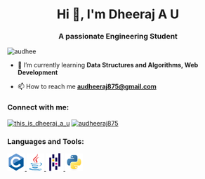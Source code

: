 <h1 align="center">Hi 👋, I'm Dheeraj A U</h1>
<h3 align="center">A passionate Engineering Student</h3>

<p align="left"> <img src="https://komarev.com/ghpvc/?username=audhee&label=Profile%20views&color=0e75b6&style=flat" alt="audhee" /> </p>

- 🌱 I’m currently learning **Data Structures and Algorithms, Web Development**

- 📫 How to reach me **audheeraj875@gmail.com**

<h3 align="left">Connect with me:</h3>
<p align="left">
<a href="https://instagram.com/this_is_dheeraj_a_u" target="blank"><img align="center" src="https://raw.githubusercontent.com/rahuldkjain/github-profile-readme-generator/master/src/images/icons/Social/instagram.svg" alt="this_is_dheeraj_a_u" height="30" width="40" /></a>
<a href="https://www.hackerrank.com/audheeraj875" target="blank"><img align="center" src="https://raw.githubusercontent.com/rahuldkjain/github-profile-readme-generator/master/src/images/icons/Social/hackerrank.svg" alt="audheeraj875" height="30" width="40" /></a>
</p>

<h3 align="left">Languages and Tools:</h3>
<p align="left"> <a href="https://www.cprogramming.com/" target="_blank" rel="noreferrer"> <img src="https://raw.githubusercontent.com/devicons/devicon/master/icons/c/c-original.svg" alt="c" width="40" height="40"/> </a> <a href="https://www.java.com" target="_blank" rel="noreferrer"> <img src="https://raw.githubusercontent.com/devicons/devicon/master/icons/java/java-original.svg" alt="java" width="40" height="40"/> </a> <a href="https://pandas.pydata.org/" target="_blank" rel="noreferrer"> <img src="https://raw.githubusercontent.com/devicons/devicon/2ae2a900d2f041da66e950e4d48052658d850630/icons/pandas/pandas-original.svg" alt="pandas" width="40" height="40"/> </a> <a href="https://www.python.org" target="_blank" rel="noreferrer"> <img src="https://raw.githubusercontent.com/devicons/devicon/master/icons/python/python-original.svg" alt="python" width="40" height="40"/> </a> </p>
